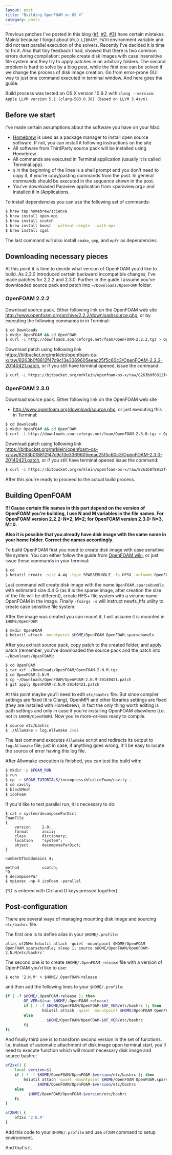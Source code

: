 ```yaml
---
layout: post
title: "Building OpenFOAM on OS X"
category: posts
---
```


Previous patches I've posted in this blog ([#1](/posts/2013/12/22/building-openfoam-222-on-os-x-with-clang/), [#2](/posts/2014/02/20/building-openfoam-230-on-os-x/), [#3](/posts/2014/02/21/building-openfoam-230-on-os-x-tk-2/)) have certain mistakes.
Mainly because I forgot about `DYLD_LIBRARY_PATH` environment variable and did
not test parallel execution of the solvers. Recently I've decided it is time to
fix it. Also that tiny feedback I had, showed that there is two common errors
during compilation: people create disk images with case insensitive file system
and they try to apply patches in an arbitrary folders. The second problem is
hard to solve by a blog post, while the first one can be solved if we change
the process of disk image creation. Go from error-prone GUI way to just one
command executed in terminal window. And here goes the guide.

Build process was tested on OS X version 10.9.2 with `clang --version`: `Apple
LLVM version 5.1 (clang-503.0.38) (based on LLVM 3.4svn)`.

## Before we start

I've made certain assumptions about the software you have on your Mac:

- [Homebrew](http://brew.sh) is used as a package manager to install open
  source software. If not, you can install it following instructions on the
  site.
- All software from ThirdParty source pack will be installed using Homebrew.
- All commands are executed in Terminal application (usually it is called Terminal.app).
- `$` in the beginning of the lines is a shell prompt and you don't need to copy
  it, if you're copy/pasting commands from the post. In general commands should
  be executed in the sequence shown in the post.
- You've downloaded Paraview application from <paraview.org> and installed it
  in /Applications.

To install dependencies you can use the following set of commands:

```sh
$ brew tap homebrew/science
$ brew install open-mpi
$ brew install scotch
$ brew install boost --without-single --with-mpi
$ brew install cgal
```

The last command will also install `cmake`, `gmp`, and `mpfr` as dependencies.

## Downloading necessary pieces

At this point it is time to decide what version of OpenFOAM you'd like to
build. As 2.3.0 introduced certain backward incompatible changes, I've made
patches for 2.2.2 and 2.3.0. Further in the guide I assume you've downloaded
source pack and patch into `~/Downloads/OpenFOAM` folder.

### OpenFOAM 2.2.2

Download source pack. Either following link on the OpenFOAM web site
<http://www.openfoam.org/archive/2.2.2/download/source.php>, or by executing the
following commands in in Terminal:

```sh
$ cd Downloads
$ mkdir OpenFOAM && cd OpenFOAM
$ curl -L http://downloads.sourceforge.net/foam/OpenFOAM-2.2.2.tgz > OpenFOAM-2.2.2.tgz
```

Download patch using following link <https://bitbucket.org/mrklein/openfoam-os-x/raw/8263b0f8812f47c9c13e3369605eeac25f5c60c3/OpenFOAM-2.2.2-20140421.patch>, or if you still have terminal opened, issue the command:

```sh
$ curl -L https://bitbucket.org/mrklein/openfoam-os-x/raw/8263b0f8812f47c9c13e3369605eeac25f5c60c3/OpenFOAM-2.2.2-20140421.patch > OpenFOAM-2.2.2-20140421.patch
```

### OpenFOAM 2.3.0

Download source pack. Either following link on the OpenFOAM web site
- <http://www.openfoam.org/download/source.php>, or just executing this in
Terminal:

```sh
$ cd Downloads
$ mkdir OpenFOAM && cd OpenFOAM
$ curl -L http://downloads.sourceforge.net/foam/OpenFOAM-2.3.0.tgz > OpenFOAM-2.3.0.tgz
```

Download patch using following link
<https://bitbucket.org/mrklein/openfoam-os-x/raw/8263b0f8812f47c9c13e3369605eeac25f5c60c3/OpenFOAM-2.3.0-20140421.patch>,
or if you still have terminal opened issue the command:

```sh
$ curl -L https://bitbucket.org/mrklein/openfoam-os-x/raw/8263b0f8812f47c9c13e3369605eeac25f5c60c3/OpenFOAM-2.3.0-20140421.patch > OpenFOAM-2.3.0-20140421.patch
```

After this you're ready to proceed to the actual build process.

## Building OpenFOAM

**!!! Cause certain file names in this part depend on the version of OpenFOAM
you're building, I use N and M variables in the file names. For OpenFOAM
version 2.2.2: N=2, M=2; for OpenFOAM version 2.3.0: N=3, M=0.**

**Also it is possible that you already have disk image with the same name in
your home folder. Correct the names accordingly.**

To build OpenFOAM first you need to create disk image with case sensitive file
system. You can either follow the guide from [OpenFOAM wiki](http://openfoamwiki.net/index.php/Installation/Mac_OS/OpenFOAM_2.2.2#Creation_of_Case_Sensitive_.sparseimage), or just issue these
commands in your terminal:

```sh
$ cd
$ hdiutil create -size 4.4g -type SPARSEBUNDLE -fs HFSX -volname OpenFOAM -fsargs -s OpenFOAM.sparsebundle
```

Last command will create disk image with the name `OpenFOAM.sparsebundle` with
estimated size 4.4 G (as it is the sparse image, after creation the size of the
file will be different), create HFS+ file system with a volume name OpenFOAM in
the image. Finally `-fsargs -s` will instruct newfs_hfs utility to create case
sensitive file system.

After the image was created you can mount it, I will assume it is mounted in
`$HOME/OpenFOAM`

```sh
$ mkdir OpenFOAM
$ hdiutil attach -mountpoint $HOME/OpenFOAM OpenFOAM.sparsebundle
```

After you extract source pack, copy patch to the created folder, and apply
patch (remember, you've downloaded the source pack and the patch into
`~/Downloads/OpenFOAM`):

```sh
$ cd OpenFOAM
$ tar xzf ~/Downloads/OpenFOAM/OpenFOAM-2.N.M.tgz
$ cd OpenFOAM-2.N.M
$ cp ~/Downloads/OpenFOAM/OpenFOAM-2.N.M-20140421.patch .
$ git apply OpenFOAM-2.N.M-20140421.patch
```

At this point maybe you'll need to edit `etc/bashrc` file. But since compiler
settings are fixed (it is Clang), OpenMPI and other libraries settings are
fixed (they are installed with Homebrew), in fact the only thing worth editing
is path settings and only in case if you're installing OpenFOAM elsewhere (i.e.
not in `$HOME/OpenFOAM`). Now you're more-or-less ready to compile.

```sh
$ source etc/bashrc
$ ./Allwmake > log.Allwmake 2>&1
```

The last command executes `Allwmake` script and redirects its output to
`log.Allwmake` file; just in case, if anything goes wrong, it'll be easy to
locate the source of error having this log file.

After Allwmake execution is finished, you can test the build with:

```sh
$ mkdir -p $FOAM_RUN
$ run
$ cp -r $FOAM_TUTORIALS/incompressible/icoFoam/cavity .
$ cd cavity
$ blockMesh
$ icoFoam
```

If you'd like to test parallel run, it is necessary to do:

```
$ cat > system/decomposeParDict
FoamFile
{
    version     2.0;
    format      ascii;
    class       dictionary;
    location    "system";
    object      decomposeParDict;
}

numberOfSubdomains 4;

method          scotch;
^D
$ decomposePar
$ mpiexec -np 4 icoFoam -parallel
```

(^D is entered with Ctrl and D keys pressed together)

## Post-configuration

There are several ways of managing mounting disk image and sourcing `etc/bashrc`
file.

The first one is to define alias in your `$HOME/.profile`:

```
alias of2NM='hdiutil attach -quiet -mountpoint $HOME/OpenFOAM OpenFOAM.sparsebundle; sleep 1; source $HOME/OpenFOAM/OpenFOAM-2.N.M/etc/bashrc'
```

The second one is to create `$HOME/.OpenFOAM-release` file with a version of
OpenFOAM you'd like to use:

```
$ echo '2.N.M' > $HOME/.OpenFOAM-release
```

and then add the following lines to your `$HOME/.profile`:

```sh
if [ -f $HOME/.OpenFOAM-release ]; then
        OF_VER=$(cat $HOME/.OpenFOAM-release)
        if [ ! -f $HOME/OpenFOAM/OpenFOAM-$OF_VER/etc/bashrc ]; then
                hdiutil attach -quiet -mountpoint $HOME/OpenFOAM OpenFOAM.sparsebundle && . $HOME/OpenFOAM/OpenFOAM-$OF_VER/etc/bashrc
        else
                . $HOME/OpenFOAM/OpenFOAM-$OF_VER/etc/bashrc
        fi
fi
```

And finally third one is to transform second version in the set of functions.
I.e. instead of automatic attachment of disk image upon terminal start, you'll
need to execute function which will mount necessary disk image and source
bashrc: 

```sh
of2xx() {
    local version=$1
    if [ ! -f $HOME/OpenFOAM/OpenFOAM-$version/etc/bashrc ]; then
        hdiutil attach -quiet -mountpoint $HOME/OpenFOAM OpenFOAM.sparsebundle &&
            . $HOME/OpenFOAM/OpenFOAM-$version/etc/bashrc
    else
        . $HOME/OpenFOAM/OpenFOAM-$version/etc/bashrc
    fi
}

of2NM() {
    of2xx '2.N.M'
}
```

Add this code to your `$HOME/.profile` and use `of2NM` command to setup environment.

And that's it.
